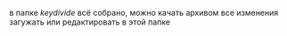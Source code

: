в папке *keydivide* всё собрано, можно качать архивом
все изменения загужать или редактировать в этой папке
